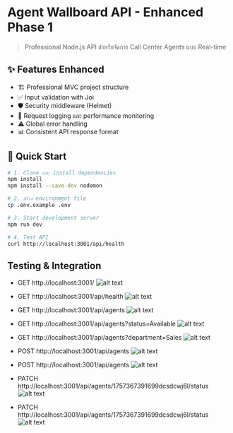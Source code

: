 # Agent Wallboard API - Enhanced Phase 1

> Professional Node.js API สำหรับจัดการ Call Center Agents แบบ Real-time

## ✨ Features Enhanced
- 🏗️ Professional MVC project structure  
- ✅ Input validation with Joi
- 🛡️ Security middleware (Helmet)
- 📝 Request logging และ performance monitoring
- ⚠️ Global error handling
- 📊 Consistent API response format

## 🚀 Quick Start

```bash
# 1. Clone และ install dependencies
npm install
npm install --save-dev nodemon

# 2. สร้าง environment file
cp .env.example .env

# 3. Start development server
npm run dev

# 4. Test API
curl http://localhost:3001/api/health

```
## Testing & Integration
- GET http://localhost:3001/
![alt text](/img/api.png)

- GET http://localhost:3001/api/health
![alt text](/img/api-health.png)

- GET http://localhost:3001/api/agents
![alt text](/img/api-agents.png)

- GET http://localhost:3001/api/agents?status=Available
![alt text](/img/api-agents1.png)

- GET http://localhost:3001/api/agents?department=Sales
![alt text](/img/api-agents2.png)

- POST http://localhost:3001/api/agents
![alt text](/img/post-api-agents.png)

- POST http://localhost:3001/api/agents
![alt text](/img/post-api-agents1.png)

- PATCH http://localhost:3001/api/agents/1757367391699dcsdcwj6l/status
![alt text](/img/patch-api-agents.png)

- PATCH http://localhost:3001/api/agents/1757367391699dcsdcwj6l/status
![alt text](/img/patch-api-agents1.png)